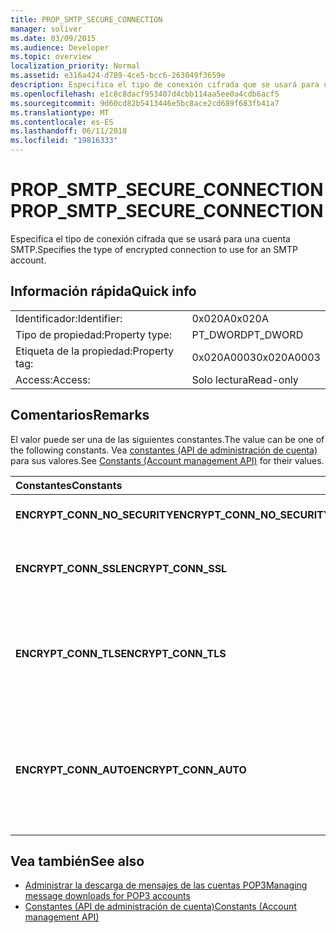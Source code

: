 ```yaml
---
title: PROP_SMTP_SECURE_CONNECTION
manager: soliver
ms.date: 03/09/2015
ms.audience: Developer
ms.topic: overview
localization_priority: Normal
ms.assetid: e316a424-d789-4ce5-bcc6-263049f3659e
description: Especifica el tipo de conexión cifrada que se usará para una cuenta SMTP.
ms.openlocfilehash: e1c8c8dacf953407d4cbb114aa5ee0a4cdb6acf5
ms.sourcegitcommit: 9d60cd82b5413446e5bc8ace2cd689f683fb41a7
ms.translationtype: MT
ms.contentlocale: es-ES
ms.lasthandoff: 06/11/2018
ms.locfileid: "19816333"
---
```

# <a name="propsmtpsecureconnection"></a><span data-ttu-id="2b102-103">PROP_SMTP_SECURE_CONNECTION</span><span class="sxs-lookup"><span data-stu-id="2b102-103">PROP_SMTP_SECURE_CONNECTION</span></span>

<span data-ttu-id="2b102-104">Especifica el tipo de conexión cifrada que se usará para una cuenta SMTP.</span><span class="sxs-lookup"><span data-stu-id="2b102-104">Specifies the type of encrypted connection to use for an SMTP account.</span></span>
  
## <a name="quick-info"></a><span data-ttu-id="2b102-105">Información rápida</span><span class="sxs-lookup"><span data-stu-id="2b102-105">Quick info</span></span>

|||
|:-----|:-----|
|<span data-ttu-id="2b102-106">Identificador:</span><span class="sxs-lookup"><span data-stu-id="2b102-106">Identifier:</span></span>  <br/> |<span data-ttu-id="2b102-107">0x020A</span><span class="sxs-lookup"><span data-stu-id="2b102-107">0x020A</span></span>  <br/> |
|<span data-ttu-id="2b102-108">Tipo de propiedad:</span><span class="sxs-lookup"><span data-stu-id="2b102-108">Property type:</span></span>  <br/> |<span data-ttu-id="2b102-109">PT_DWORD</span><span class="sxs-lookup"><span data-stu-id="2b102-109">PT_DWORD</span></span>  <br/> |
|<span data-ttu-id="2b102-110">Etiqueta de la propiedad:</span><span class="sxs-lookup"><span data-stu-id="2b102-110">Property tag:</span></span>  <br/> |<span data-ttu-id="2b102-111">0x020A0003</span><span class="sxs-lookup"><span data-stu-id="2b102-111">0x020A0003</span></span>  <br/> |
|<span data-ttu-id="2b102-112">Access:</span><span class="sxs-lookup"><span data-stu-id="2b102-112">Access:</span></span>  <br/> |<span data-ttu-id="2b102-113">Solo lectura</span><span class="sxs-lookup"><span data-stu-id="2b102-113">Read-only</span></span>  <br/> |
   
## <a name="remarks"></a><span data-ttu-id="2b102-114">Comentarios</span><span class="sxs-lookup"><span data-stu-id="2b102-114">Remarks</span></span>

<span data-ttu-id="2b102-115">El valor puede ser una de las siguientes constantes.</span><span class="sxs-lookup"><span data-stu-id="2b102-115">The value can be one of the following constants.</span></span> <span data-ttu-id="2b102-116">Vea [constantes (API de administración de cuenta)](constants-account-management-api.md) para sus valores.</span><span class="sxs-lookup"><span data-stu-id="2b102-116">See [Constants (Account management API)](constants-account-management-api.md) for their values.</span></span> 
  
|<span data-ttu-id="2b102-117">**Constantes**</span><span class="sxs-lookup"><span data-stu-id="2b102-117">**Constants**</span></span>|<span data-ttu-id="2b102-118">**Descripción**</span><span class="sxs-lookup"><span data-stu-id="2b102-118">**Description**</span></span>|
|:-----|:-----|
|<span data-ttu-id="2b102-119">**ENCRYPT_CONN_NO_SECURITY**</span><span class="sxs-lookup"><span data-stu-id="2b102-119">**ENCRYPT_CONN_NO_SECURITY**</span></span> <br/> |<span data-ttu-id="2b102-120">No use cualquier cifrado.</span><span class="sxs-lookup"><span data-stu-id="2b102-120">Do not use any encryption.</span></span>  <br/> |
|<span data-ttu-id="2b102-121">**ENCRYPT_CONN_SSL**</span><span class="sxs-lookup"><span data-stu-id="2b102-121">**ENCRYPT_CONN_SSL**</span></span> <br/> |<span data-ttu-id="2b102-122">Usar el cifrado de capa de sockets seguros (SSL).</span><span class="sxs-lookup"><span data-stu-id="2b102-122">Use Secure Socket Layer (SSL) encryption.</span></span>  <br/> |
|<span data-ttu-id="2b102-123">**ENCRYPT_CONN_TLS**</span><span class="sxs-lookup"><span data-stu-id="2b102-123">**ENCRYPT_CONN_TLS**</span></span> <br/> |<span data-ttu-id="2b102-124">Usar el protocolo de autenticación y el cifrado de seguridad de capa de transporte (TLS).</span><span class="sxs-lookup"><span data-stu-id="2b102-124">Use Transport Layer Security (TLS) encryption and authentication protocol.</span></span>  <br/> |
|<span data-ttu-id="2b102-125">**ENCRYPT_CONN_AUTO**</span><span class="sxs-lookup"><span data-stu-id="2b102-125">**ENCRYPT_CONN_AUTO**</span></span> <br/> |<span data-ttu-id="2b102-126">Automáticamente detectar y usar el método de cifrado compatible con el servidor de correo.</span><span class="sxs-lookup"><span data-stu-id="2b102-126">Automatically detect and use the encryption method supported by the mail server.</span></span>  <br/> |
   
## <a name="see-also"></a><span data-ttu-id="2b102-127">Vea también</span><span class="sxs-lookup"><span data-stu-id="2b102-127">See also</span></span>

- [<span data-ttu-id="2b102-128">Administrar la descarga de mensajes de las cuentas POP3</span><span class="sxs-lookup"><span data-stu-id="2b102-128">Managing message downloads for POP3 accounts</span></span>](managing-message-downloads-for-pop3-accounts.md) 
- [<span data-ttu-id="2b102-129">Constantes (API de administración de cuenta)</span><span class="sxs-lookup"><span data-stu-id="2b102-129">Constants (Account management API)</span></span>](constants-account-management-api.md)

